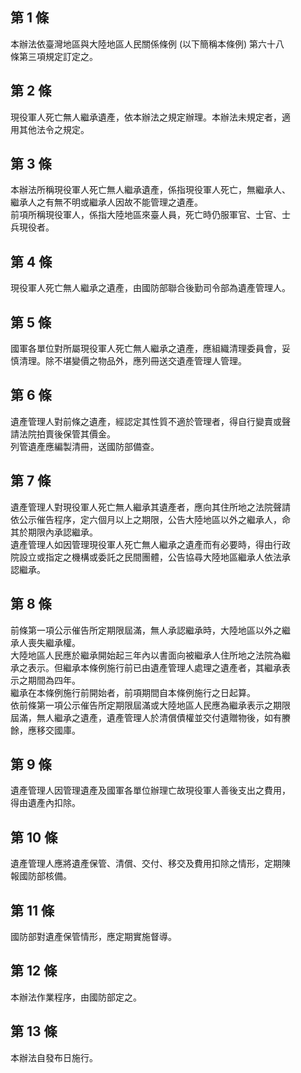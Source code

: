 第 1 條
-------
本辦法依臺灣地區與大陸地區人民關係條例 (以下簡稱本條例) 第六十八  
條第三項規定訂定之。

第 2 條
-------
現役軍人死亡無人繼承遺產，依本辦法之規定辦理。本辦法未規定者，適  
用其他法令之規定。

第 3 條
-------
本辦法所稱現役軍人死亡無人繼承遺產，係指現役軍人死亡，無繼承人、  
繼承人之有無不明或繼承人因故不能管理之遺產。  
前項所稱現役軍人，係指大陸地區來臺人員，死亡時仍服軍官、士官、士  
兵現役者。

第 4 條
-------
現役軍人死亡無人繼承之遺產，由國防部聯合後勤司令部為遺產管理人。

第 5 條
-------
國軍各單位對所屬現役軍人死亡無人繼承之遺產，應組織清理委員會，妥  
慎清理。除不堪變價之物品外，應列冊送交遺產管理人管理。

第 6 條
-------
遺產管理人對前條之遺產，經認定其性質不適於管理者，得自行變賣或聲  
請法院拍賣後保管其價金。  
列管遺產應編製清冊，送國防部備查。

第 7 條
-------
遺產管理人對現役軍人死亡無人繼承其遺產者，應向其住所地之法院聲請  
依公示催告程序，定六個月以上之期限，公告大陸地區以外之繼承人，命  
其於期限內承認繼承。  
遺產管理人如因管理現役軍人死亡無人繼承之遺產而有必要時，得由行政  
院設立或指定之機構或委託之民間團體，公告協尋大陸地區繼承人依法承  
認繼承。

第 8 條
-------
前條第一項公示催告所定期限屆滿，無人承認繼承時，大陸地區以外之繼  
承人喪失繼承權。  
大陸地區人民應於繼承開始起三年內以書面向被繼承人住所地之法院為繼  
承之表示。但繼承本條例施行前已由遺產管理人處理之遺產者，其繼承表  
示之期間為四年。  
繼承在本條例施行前開始者，前項期間自本條例施行之日起算。  
依前條第一項公示催告所定期限屆滿或大陸地區人民應為繼承表示之期限  
屆滿，無人繼承之遺產，遺產管理人於清償債權並交付遺贈物後，如有賸  
餘，應移交國庫。

第 9 條
-------
遺產管理人因管理遺產及國軍各單位辦理亡故現役軍人善後支出之費用，  
得由遺產內扣除。

第 10 條
--------
遺產管理人應將遺產保管、清償、交付、移交及費用扣除之情形，定期陳  
報國防部核備。

第 11 條
--------
國防部對遺產保管情形，應定期實施督導。

第 12 條
--------
本辦法作業程序，由國防部定之。

第 13 條
--------
本辦法自發布日施行。

